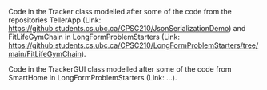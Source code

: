 Code in the Tracker class modelled after some of the code from the repositories TellerApp 
(Link: https://github.students.cs.ubc.ca/CPSC210/JsonSerializationDemo) 
and FitLifeGymChain in LongFormProblemStarters
(Link: https://github.students.cs.ubc.ca/CPSC210/LongFormProblemStarters/tree/main/FitLifeGymChain).

Code in the TrackerGUI class modelled after some of the code from SmartHome in LongFormProblemStarters
(Link: ...).